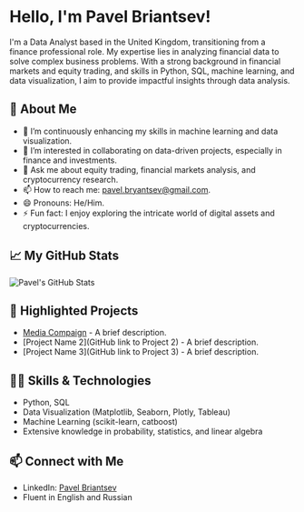 # Hello, I'm Pavel Briantsev!

I'm a Data Analyst based in the United Kingdom, transitioning from a finance professional role. My expertise lies in analyzing financial data to solve complex business problems. With a strong background in financial markets and equity trading, and skills in Python, SQL, machine learning, and data visualization, I aim to provide impactful insights through data analysis.

## 🚀 About Me
- 🌱 I’m continuously enhancing my skills in machine learning and data visualization.
- 👯 I’m interested in collaborating on data-driven projects, especially in finance and investments.
- 💬 Ask me about equity trading, financial markets analysis, and cryptocurrency research.
- 📫 How to reach me: [pavel.bryantsev@gmail.com](mailto:pavel.bryantsev@gmail.com).
- 😄 Pronouns: He/Him.
- ⚡ Fun fact: I enjoy exploring the intricate world of digital assets and cryptocurrencies.

## 📈 My GitHub Stats
![Pavel's GitHub Stats](https://github-readme-stats.vercel.app/api?username=[YourGitHubUsername]&show_icons=true&theme=radical)

## 🌟 Highlighted Projects
- [Media Compaign](https://github.com/PavBrian/Data_Science_projects/blob/main/kaggle_model.ipynb) - A brief description.
- [Project Name 2](GitHub link to Project 2) - A brief description.
- [Project Name 3](GitHub link to Project 3) - A brief description.

## 👨‍💻 Skills & Technologies
- Python, SQL
- Data Visualization (Matplotlib, Seaborn, Plotly, Tableau)
- Machine Learning (scikit-learn, catboost)
- Extensive knowledge in probability, statistics, and linear algebra

## 📫 Connect with Me
- LinkedIn: [Pavel Briantsev](https://www.linkedin.com/in/pavel-bryantsev/)
- Fluent in English and Russian

